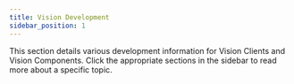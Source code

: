 ```yaml
---
title: Vision Development
sidebar_position: 1
---
```


This section details various development information for Vision Clients and Vision Components. Click the appropriate sections in the sidebar to read more about a specific topic.